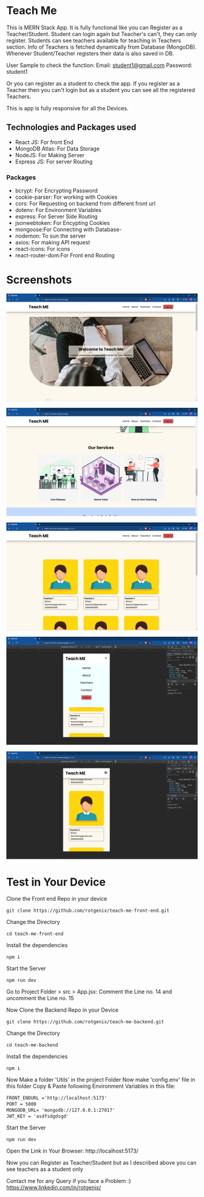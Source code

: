 # Teach Me
This is MERN Stack App. It is fully functional like you can Register as a Teacher/Student.
Student can login again but Teacher's can't, they can only register.
Students can see teachers available for teaching in Teachers section. Info of Teachers is fetched dynamically from Database (MongoDB). Whenever Student/Teacher registers their data is also saved in DB.

User Sample to check the function:
Email: student1@gmail.com
Password: student1

Or you can register as a student to check the app.
If you register as a Teacher then you can't login but as a student you can see all the registered Teachers.

This is app is fully responsive for all the Devices.

## Technologies and Packages used

 - React JS: For front End
 - MongoDB Atlas: For Data Storage
 - NodeJS: For Making Server
 - Express JS: For server Routing
 ### Packages
 
 - bcrypt: For Encrypting Password
 - cookie-parser: For working with Cookies
 - cors: For Requesting on backend from different front url
 - dotenv: For Environment Variables
 - express: For Server Side Routing
 - jsonwebtoken: For Encypting Cookies
 - mongoose:For Connecting with Database-
 - nodemon: To sun the server
 - axios: For making API request
- react-icons: For icons
- react-router-dom:For Front end Routing


# Screenshots

![Home Page of TeachMe](https://raw.githubusercontent.com/rotgenix/teach-me-front-end/main/Screenshots/Screenshot%20%28734%29.png)

![enter image description here](https://raw.githubusercontent.com/rotgenix/teach-me-front-end/main/Screenshots/Screenshot%20%28735%29.png)

![enter image description here](https://raw.githubusercontent.com/rotgenix/teach-me-front-end/main/Screenshots/Screenshot%20%28736%29.png)

![enter image description here](https://raw.githubusercontent.com/rotgenix/teach-me-front-end/main/Screenshots/Screenshot%20%28739%29.png)

![enter image description here](https://raw.githubusercontent.com/rotgenix/teach-me-front-end/main/Screenshots/Screenshot%20%28738%29.png)

# Test in Your Device
Clone the Front end Repo in your device

    git clone https://github.com/rotgenix/teach-me-front-end.git
    
Change the Directory

	cd teach-me-front-end
	
Install the dependencies

    npm i

Start the Server

    npm run dev

Go to Project Folder > src > App.jsx:
Comment the Line no. 14 and uncomment the Line no. 15


Now Clone the Backend Repo in your Device

    git clone https://github.com/rotgenix/teach-me-backend.git
    
Change the Directory

	cd teach-me-backend
	
Install the dependencies

    npm i
Now Make a folder 'Utils' in the project Folder
Now make 'config.env' file in this folder
Copy & Paste following Environment Variables in this file:

    FRONT_ENDURL ='http://localhost:5173'
    PORT = 5000
    MONGODB_URL= 'mongodb://127.0.0.1:27017'
    JWT_KEY = 'asdfsdgdsgd'

Start the Server

    npm run dev


Open the Link in Your Browser:
http://localhost:5173/

Now you can Register as Teacher/Student but as I described above you can see teachers as a student only

Contact me for any Query if you face a Problem :)
https://www.linkedin.com/in/rotgenix/
